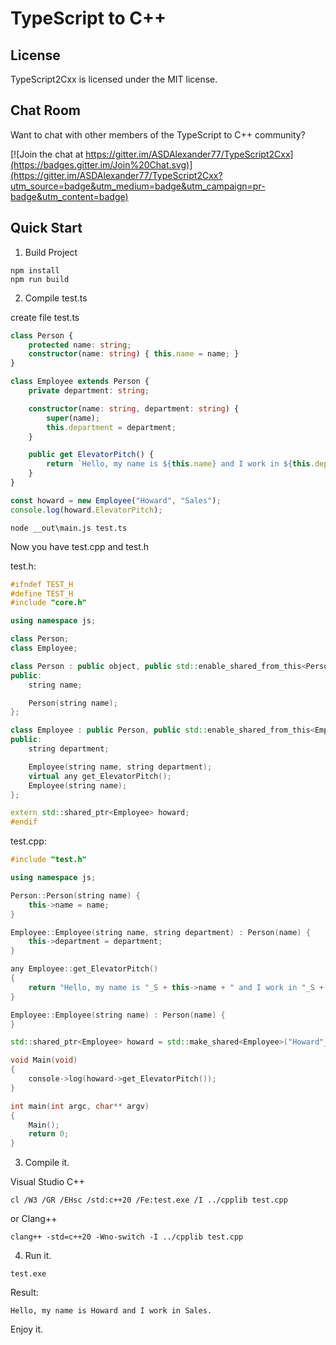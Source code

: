 TypeScript to C++
===========================

License
-------

TypeScript2Cxx is licensed under the MIT license.

Chat Room
---------

Want to chat with other members of the TypeScript to C++ community?

[![Join the chat at https://gitter.im/ASDAlexander77/TypeScript2Cxx](https://badges.gitter.im/Join%20Chat.svg)](https://gitter.im/ASDAlexander77/TypeScript2Cxx?utm_source=badge&utm_medium=badge&utm_campaign=pr-badge&utm_content=badge)


Quick Start
-----------

1) Build Project

```
npm install
npm run build
```

2) Compile test.ts

create file test.ts

```TypeScript
class Person {
    protected name: string;
    constructor(name: string) { this.name = name; }
}

class Employee extends Person {
    private department: string;

    constructor(name: string, department: string) {
        super(name);
        this.department = department;
    }

    public get ElevatorPitch() {
        return `Hello, my name is ${this.name} and I work in ${this.department}.`;
    }
}

const howard = new Employee("Howard", "Sales");
console.log(howard.ElevatorPitch);
```

```
node __out\main.js test.ts
```

Now you have test.cpp and test.h

test.h:
```C++
#ifndef TEST_H
#define TEST_H
#include "core.h"

using namespace js;

class Person;
class Employee;

class Person : public object, public std::enable_shared_from_this<Person> {
public:
    string name;

    Person(string name);
};

class Employee : public Person, public std::enable_shared_from_this<Employee> {
public:
    string department;

    Employee(string name, string department);
    virtual any get_ElevatorPitch();
    Employee(string name);
};

extern std::shared_ptr<Employee> howard;
#endif
```

test.cpp:
```C++
#include "test.h"

using namespace js;

Person::Person(string name) {
    this->name = name;
}

Employee::Employee(string name, string department) : Person(name) {
    this->department = department;
}

any Employee::get_ElevatorPitch()
{
    return "Hello, my name is "_S + this->name + " and I work in "_S + this->department + "."_S;
}

Employee::Employee(string name) : Person(name) {
}

std::shared_ptr<Employee> howard = std::make_shared<Employee>("Howard"_S, "Sales"_S);

void Main(void)
{
    console->log(howard->get_ElevatorPitch());
}

int main(int argc, char** argv)
{
    Main();
    return 0;
}
```

3) Compile it.

Visual Studio C++

```
cl /W3 /GR /EHsc /std:c++20 /Fe:test.exe /I ../cpplib test.cpp
```

or Clang++

```
clang++ -std=c++20 -Wno-switch -I ../cpplib test.cpp
```


4) Run it.

```
test.exe
```

Result:
```
Hello, my name is Howard and I work in Sales.
```

Enjoy it. 
